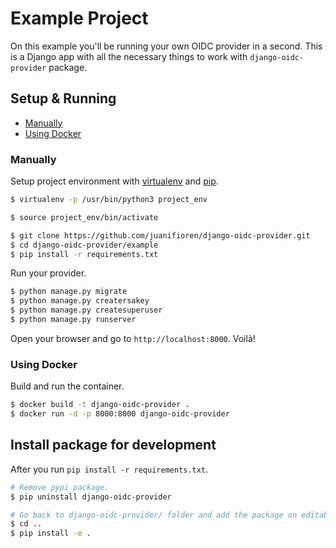 # Example Project

On this example you'll be running your own OIDC provider in a second. This is a Django app with all the necessary things to work with `django-oidc-provider` package.

## Setup & Running

- [Manually](#manually)
- [Using Docker](#using-docker)

### Manually

Setup project environment with [virtualenv](https://virtualenv.pypa.io) and [pip](https://pip.pypa.io).

```bash
$ virtualenv -p /usr/bin/python3 project_env

$ source project_env/bin/activate

$ git clone https://github.com/juanifioren/django-oidc-provider.git
$ cd django-oidc-provider/example
$ pip install -r requirements.txt
```

Run your provider.

```bash
$ python manage.py migrate
$ python manage.py creatersakey
$ python manage.py createsuperuser
$ python manage.py runserver
```

Open your browser and go to `http://localhost:8000`. Voilà!

### Using Docker

Build and run the container.

```bash
$ docker build -t django-oidc-provider .
$ docker run -d -p 8000:8000 django-oidc-provider
```

## Install package for development

After you run `pip install -r requirements.txt`.
```bash
# Remove pypi package.
$ pip uninstall django-oidc-provider

# Go back to django-oidc-provider/ folder and add the package on editable mode.
$ cd ..
$ pip install -e .
```
